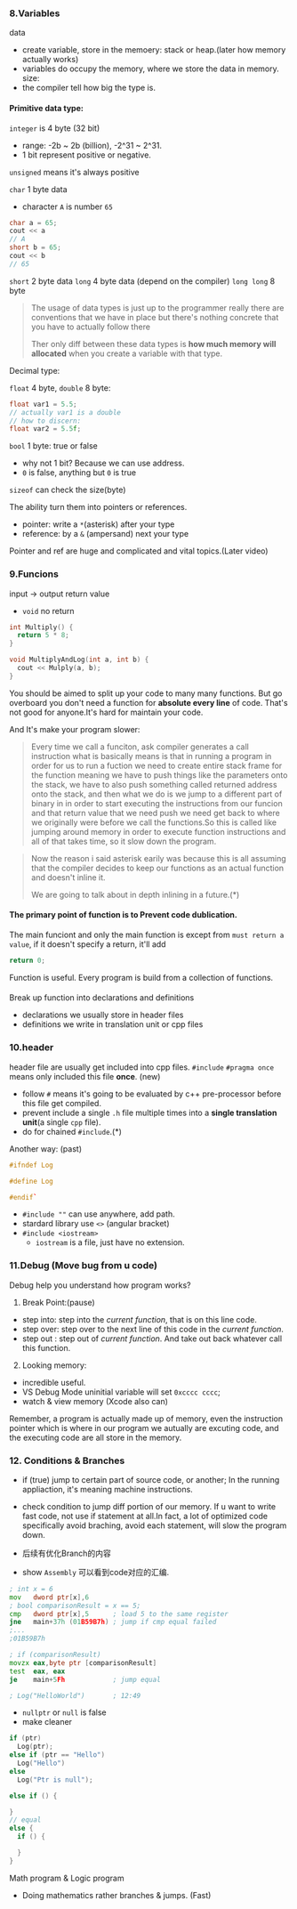 ### 8.Variables
data
- create variable, store in the memoery: stack or heap.(later how memory actually works)
- variables do occupy the memory, where we store the data in memory.
size:
- the compiler tell how big the type is.

#### Primitive data type:

`integer` is 4 byte (32 bit)
- range: -2b ~ 2b (billion), -2^31 ~ 2^31.
- 1 bit represent positive or negative.

`unsigned` means it's always positive

`char` 1 byte data
- character `A` is number `65`
```cpp
char a = 65;
cout << a
// A
short b = 65;
cout << b
// 65
```
`short` 2 byte data
`long` 4 byte data (depend on the compiler)
`long long` 8 byte

> The usage of data types is just up to the programmer really there are conventions that we have in place but there's nothing concrete that you have to actually follow there
> 
> Ther only diff between these data types is **how much memory will allocated** when you create a variable with that type.

Decimal type:

`float` 4 byte, `double` 8 byte:
```cpp
float var1 = 5.5;
// actually var1 is a double
// how to discern:
float var2 = 5.5f;
```

`bool` 1 byte: true or false
- why not 1 bit? Because we can use address.
- `0` is false, anything but `0` is true

`sizeof` can check the size(byte)

The ability turn them into pointers or references.
- pointer: write a `*`(asterisk) after your type
- reference: by a `&` (ampersand) next your type

Pointer and ref are huge and complicated and vital topics.(Later video)

### 9.Funcions
input -> output
return value
- `void` no return

```cpp
int Multiply() {
  return 5 * 8;
}

void MultiplyAndLog(int a, int b) {
  cout << Mulply(a, b); 
}
```

You should be aimed to split up your code to many many functions.
But go overboard you don't need a function for **absolute every line** of code.
That's not good for anyone.It's hard for maintain your code.

And It's make your program slower:
> Every time we call a funciton, ask compiler generates a call instruction what is basically means is that in running a program in order for us to run a fuction we need to create entire stack frame for the function meaning we have to push things like the parameters onto the stack, we have to also push something called returned address onto the stack, and then what we do is we jump to a different part of binary in in order to start executing the instructions from our funcion and that return value that we need push we need get back to where we originally were before we call the functions.So this is called like jumping around memory in order to execute function instructions and all of that takes time, so it slow down the program.

> Now the reason i said asterisk earily was because this is all assuming that the compiler decides to keep our functions as an actual function and doesn't inline it.
>
> We are going to talk about in depth inlining in a future.(*)

####  The primary point of function is to Prevent code dublication.

The main funciont and only the main function is except from `must return a value`, if it doesn't specify a return, it'll add 
```cpp
return 0;
```

Function is useful. Every program is build from a collection of functions.

####
Break up function into declarations and definitions
- declarations we usually store in header files
- definitions we write in translation unit or cpp files

### 10.header
header file are usually get included into cpp files.
`#include`
`#pragma once` means only included this file **once**. (new)
- follow `#` means it's going to be evaluated by c++ pre-processor before this file get compiled.
- prevent include a single `.h` file multiple times into a **single translation unit**(a single `cpp` file).
- do for chained `#include`.(*)

Another way: (past)
```cpp
#ifndef Log

#define Log

#endif`
```
- `#include ""` can use anywhere, add path.
- stardard library use `<>` (angular bracket)
- `#include <iostream>`
  - `iostream` is a file, just have no extension.

### 11.Debug (Move bug from u code)
Debug help you understand how program works?
1. Break Point:(pause)
- step into: step into the *current function*, that is on this line code.
- step over: step over to the next line of this code in the *current function*.
- step out : step out of *current function*. And take out back whatever call this function.

2. Looking memory:
- incredible useful.
- VS Debug Mode uninitial variable will set `0xcccc cccc`;
- watch & view memory (Xcode also can)

Remember, a program is actually made up of memory, 
even the instruction pointer which is where in our program we autually are excuting code, 
and the executing code are all store in the memory.

### 12. Conditions & Branches
- if (true) jump to certain part of source code, or another;
In the running appliaction, it's meaning machine instructions.

- check condition to jump diff portion of our memory. If u want to write fast code, not use if statement at all.In fact, a lot of optimized code specifically avoid braching, avoid each statement, will slow the program down.

- 后续有优化Branch的内容
- show `Assembly` 可以看到code对应的汇编.
```asm
; int x = 6
mov   dword ptr[x],6
; bool comparisonResult = x == 5;
cmp   dword ptr[x],5      ; load 5 to the same register
jne   main+37h (01B59B7h) ; jump if cmp equal failed
;...
;01B59B7h 

; if (comparisonResult)
movzx eax,byte ptr [comparisonResult]
test  eax, eax
je    main+5Fh            ; jump equal

; Log("HelloWorld")       ; 12:49
```
- `nullptr` or `null` is false
- make cleaner
```cpp
if (ptr)
  Log(ptr);
else if (ptr == "Hello")
  Log("Hello")
else
  Log("Ptr is null");
```

```cpp
else if () {

}
// equal
else {
  if () {

  }
}
```

Math program & Logic program
- Doing mathematics rather branches & jumps. (Fast)